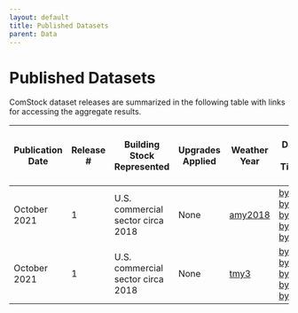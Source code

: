 ```yaml
---
layout: default
title: Published Datasets
parent: Data
---
```


# Published Datasets
ComStock dataset releases are summarized in the following table with links for accessing the aggregate results.

| **Publication Date** | **Release #** | **Building Stock Represented** | **Upgrades Applied** | **Weather Year** | **Data Viewer Links - Annual and Timeseries Energy** | **Data Table with Characteristics and Annual Energy Use** | **OEDI Data and Dictionaries** |
|--------|--------|--------|--------|--------|--------|--------|--------|
| October 2021 | 1 | U.S. commercial sector circa 2018 | None | [amy2018](https://data.openei.org/s3_viewer?bucket=oedi-data-lake&prefix=nrel-pds-building-stock%2Fend-use-load-profiles-for-us-building-stock%2F2021%2Fcomstock_amy2018_release_1%2Fweather%2F) | [by_state](https://comstock.nrel.gov/dataviewer?datasetName=vizstock_comstock_amy2018_release_1_by_state_vu), [by_puma_northeast](https://comstock.nrel.gov/dataviewer?datasetName=vizstock_comstock_amy2018_release_1_by_puma_northeast_vu), [by_puma_midwest](https://comstock.nrel.gov/dataviewer?datasetName=vizstock_comstock_amy2018_release_1_by_puma_midwest_vu), [by_puma_south](https://comstock.nrel.gov/dataviewer?datasetName=vizstock_comstock_amy2018_release_1_by_puma_south_vu), [by_puma_west](https://comstock.nrel.gov/dataviewer?datasetName=vizstock_comstock_amy2018_release_1_by_puma_west_vu) | [metadata](https://data.openei.org/s3_viewer?bucket=oedi-data-lake&prefix=nrel-pds-building-stock%2Fend-use-load-profiles-for-us-building-stock%2F2021%2Fcomstock_amy2018_release_1%2Ftimeseries_aggregates_metadata%2F) | [suppl_data_dict](https://data.openei.org/s3_viewer?bucket=oedi-data-lake&prefix=nrel-pds-building-stock%2Fend-use-load-profiles-for-us-building-stock%2F2021%2Fcomstock_amy2018_release_1%2F)
| October 2021 | 1 | U.S. commercial sector circa 2018 | None | [tmy3](https://data.openei.org/s3_viewer?bucket=oedi-data-lake&prefix=nrel-pds-building-stock%2Fend-use-load-profiles-for-us-building-stock%2F2021%2Fcomstock_tmy3_release_1%2Fweather%2F) | [by_state](https://comstock.nrel.gov/dataviewer?datasetName=vizstock_comstock_amy2018_release_1_by_state_vu), [by_puma_northeast](https://comstock.nrel.gov/dataviewer?datasetName=vizstock_comstock_tmy3_release_1_by_puma_northeast_vu), [by_puma_midwest](https://comstock.nrel.gov/dataviewer?datasetName=vizstock_comstock_tmy3_release_1_by_puma_midwest_vu), [by_puma_south](https://comstock.nrel.gov/dataviewer?datasetName=vizstock_comstock_tmy3_release_1_by_puma_south_vu), [by_puma_west](https://comstock.nrel.gov/dataviewer?datasetName=vizstock_comstock_tmy3_release_1_by_puma_west_vu) | [metadata](https://data.openei.org/s3_viewer?bucket=oedi-data-lake&prefix=nrel-pds-building-stock%2Fend-use-load-profiles-for-us-building-stock%2F2021%2Fcomstock_tmy3_release_1%2Ftimeseries_aggregates_metadata%2F) | [suppl_data_dict](https://data.openei.org/s3_viewer?bucket=oedi-data-lake&prefix=nrel-pds-building-stock%2Fend-use-load-profiles-for-us-building-stock%2F2021%2Fcomstock_tmy3_release_1%2F) |
